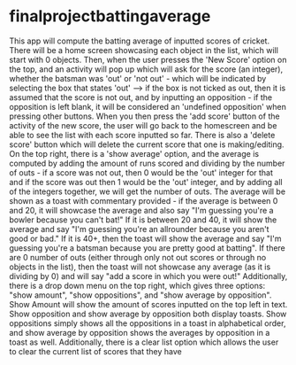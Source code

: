 # finalprojectbattingaverage
This app will compute the batting average of inputted scores of cricket. There will be a home screen showcasing each object in the list, which will start with 0 objects. Then, when the user presses the 'New Score' option on the top, and an activity will pop up which will ask for the score (an integer), whether the batsman was 'out' or 'not out' - which will be indicated by selecting the box that states 'out' --> if the box is not ticked as out, then it is assumed that the score is not out, and by inputting an opposition - if the opposition is left blank, it will be considered an 'undefined opposition' when pressing other buttons. When you then press the 'add score' button of the activity of the new score, the user will go back to the homescreen and be able to see the list with each score inputted so far. There is also a 'delete score' button which will delete the current score that one is making/editing. On the top right, there is a 'show average' option, and the average is computed by adding the amount of runs scored and dividing by the number of outs - if a score was not out, then 0 would be the 'out' integer for that and if the score was out then 1 would be the 'out' integer, and by adding all of the integers together, we will get the number of outs. The average will be shown as a toast with commentary provided - if the average is between 0 and 20, it will showcase the average and also say "I'm guessing you're a bowler because you can't bat!" If it is between 20 and 40, it will show the average and say "I'm guessing you're an allrounder because you aren't good or bad." If it is 40+, then the toast will show the average and say "I'm guessing you're a batsman because you are pretty good at batting". If there are 0 number of outs (either through only not out scores or through no objects in the list), then the toast will not showcase any average (as it is dividing by 0) and will say "add a score in which you were out!" Additionally, there is a drop down menu on the top right, which gives three options: "show amount", "show oppositions", and "show average by opposition". Show Amount will show the amount of scores inputted on the top left in text. Show opposition and show average by opposition both display toasts. Show oppositions simply shows all the oppositions in a toast in alphabetical order, and show average by opposition shows the averages by opposition in a toast as well. Additionally, there is a clear list option which allows the user to clear the current list of scores that they have
